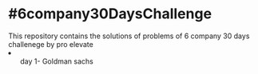 <h1>#6company30DaysChallenge</h1>
This repository contains the solutions of problems of 6 company 30 days challenege by pro elevate
<li>
  <ul>
    day 1- Goldman sachs
  </ul>
</li>
